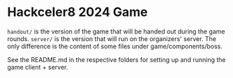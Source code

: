 # Hackceler8 2024 Game

`handout/` is the version of the game that will be handed out during the game rounds. `server/` is the version that will run on the organizers' server. The only difference is the content of some files under game/components/boss.

See the README.md in the respective folders for setting up and running the game client + server.
